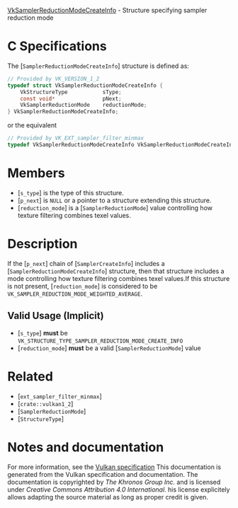 [VkSamplerReductionModeCreateInfo](https://www.khronos.org/registry/vulkan/specs/1.3-extensions/man/html/VkSamplerReductionModeCreateInfo.html) - Structure specifying sampler reduction mode

# C Specifications
The [`SamplerReductionModeCreateInfo`] structure is defined as:
```c
// Provided by VK_VERSION_1_2
typedef struct VkSamplerReductionModeCreateInfo {
    VkStructureType           sType;
    const void*               pNext;
    VkSamplerReductionMode    reductionMode;
} VkSamplerReductionModeCreateInfo;
```
or the equivalent
```c
// Provided by VK_EXT_sampler_filter_minmax
typedef VkSamplerReductionModeCreateInfo VkSamplerReductionModeCreateInfoEXT;
```

# Members
- [`s_type`] is the type of this structure.
- [`p_next`] is `NULL` or a pointer to a structure extending this structure.
- [`reduction_mode`] is a [`SamplerReductionMode`] value controlling how texture filtering combines texel values.

# Description
If the [`p_next`] chain of [`SamplerCreateInfo`] includes a
[`SamplerReductionModeCreateInfo`] structure, then that structure
includes a mode controlling how texture filtering combines texel values.If this structure is not present, [`reduction_mode`] is considered to be
`VK_SAMPLER_REDUCTION_MODE_WEIGHTED_AVERAGE`.
## Valid Usage (Implicit)
-  [`s_type`] **must**  be `VK_STRUCTURE_TYPE_SAMPLER_REDUCTION_MODE_CREATE_INFO`
-  [`reduction_mode`] **must**  be a valid [`SamplerReductionMode`] value

# Related
- [`ext_sampler_filter_minmax`]
- [`crate::vulkan1_2`]
- [`SamplerReductionMode`]
- [`StructureType`]

# Notes and documentation
For more information, see the [Vulkan specification](https://www.khronos.org/registry/vulkan/specs/1.3-extensions/html/vkspec.html)
This documentation is generated from the Vulkan specification and documentation.
The documentation is copyrighted by *The Khronos Group Inc.* and is licensed under *Creative Commons Attribution 4.0 International*.
his license explicitely allows adapting the source material as long as proper credit is given.
        